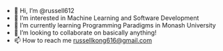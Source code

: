 - 👋 Hi, I’m @russell612
- 👀 I’m interested in Machine Learning and Software Development
- 🌱 I’m currently learning Programming Paradigms in Monash University
- 💞️ I’m looking to collaborate on basically anything!
- 📫 How to reach me russellkong616@gmail.com

<!---
russell612/russell612 is a ✨ special ✨ repository because its `README.md` (this file) appears on your GitHub profile.
You can click the Preview link to take a look at your changes.
--->
